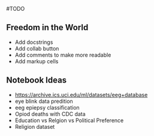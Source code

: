#TODO

## Freedom in the World
- Add docstrings
- Add collab button
- Add comments to make more readable
- Add markup cells

## Notebook Ideas
- https://archive.ics.uci.edu/ml/datasets/eeg+database
- eye blink data predition
- eeg epiepsy classification
- Opiod deaths with CDC data
- Education vs Relgion vs Political Preference
- Religion dataset
